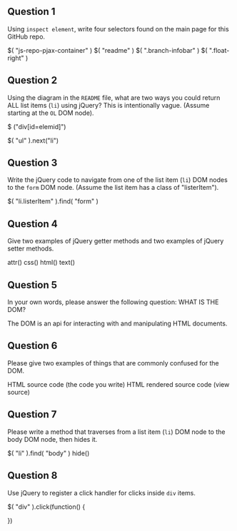 ## Question 1

Using `inspect element`, write four selectors found on the main page for this
GitHub repo.

<!-- your answer starts here -->

$( "js-repo-pjax-container" )
$( "readme" )
$( ".branch-infobar" )
$( ".float-right" )



<!-- your answer ends here -->

## Question 2

Using the diagram in the `README` file, what are two ways you could return ALL
list items (`li`) using jQuery? This is intentionally vague. (Assume starting
at the `OL` DOM node).

<!-- your answer starts here -->
$ ("div[id=elemid]")

$( "ul" ).next("li")

<!-- your answer ends here -->

## Question 3

Write the jQuery code to navigate from one of the list item (`li`) DOM nodes to
the `form` DOM node. (Assume the list item has a class of "listerItem").

<!-- your answer starts here -->
$( "li.listerItem" ).find( "form" )
<!-- your answer ends here -->

## Question 4

Give two examples of jQuery getter methods and two examples of jQuery setter
methods.

<!-- your answer starts here -->
attr()
css()
html()
text()
<!-- your answer ends here -->

## Question 5

In your own words, please answer the following question: WHAT IS THE DOM?

<!-- your answer starts here -->
The DOM is an api for interacting with and manipulating HTML documents.
<!-- your answer ends here -->

## Question 6

Please give two examples of things that are commonly confused for the DOM.

<!-- your answer starts here -->
HTML source code (the code you write)
HTML rendered source code (view source)
<!-- your answer ends here -->

## Question 7

Please write a method that traverses from a list item (`li`) DOM node to the
body DOM node, then hides it.

<!-- your answer starts here -->
$( "li" ).find( "body" ) hide()
<!-- your answer ends here -->

## Question 8

Use jQuery to register a click handler for clicks inside `div` items.

<!-- your answer starts here -->
$( "div" ).click(function() {

})
<!-- your answer ends here -->
